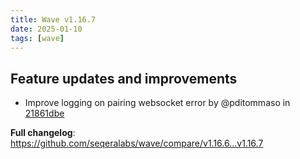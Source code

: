 ```yaml
---
title: Wave v1.16.7
date: 2025-01-10
tags: [wave]
---
```


## Feature updates and improvements

- Improve logging on pairing websocket error by @pditommaso in [21861dbe](https://github.com/seqeralabs/wave/commit/21861dbe567a712111fec74130b681d3a8dbab70)

**Full changelog**: https://github.com/seqeralabs/wave/compare/v1.16.6...v1.16.7
